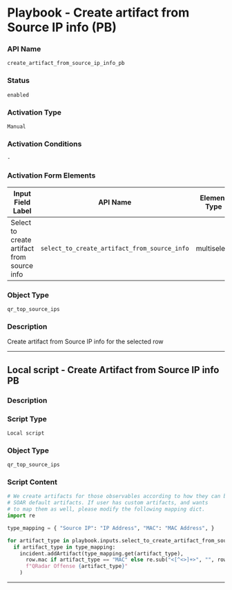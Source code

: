 <!--
    DO NOT MANUALLY EDIT THIS FILE
    THIS FILE IS AUTOMATICALLY GENERATED WITH resilient-sdk codegen
    Generated with resilient-sdk v51.0.2.2.1096
-->

# Playbook - Create artifact from Source IP info (PB)

### API Name
`create_artifact_from_source_ip_info_pb`

### Status
`enabled`

### Activation Type
`Manual`

### Activation Conditions
`-`

### Activation Form Elements
| Input Field Label | API Name | Element Type | Tooltip | Requirement |
| ----------------- | -------- | ------------ | ------- | ----------- |
| Select to create artifact from source info | `select_to_create_artifact_from_source_info` | multiselect | - | Optional |

### Object Type
`qr_top_source_ips`

### Description
Create artifact from Source IP info for the selected row


---

## Local script - Create Artifact from Source IP info PB

### Description


### Script Type
`Local script`

### Object Type
`qr_top_source_ips`

### Script Content
```python
# We create artifacts for those observables according to how they can be mapped to
# SOAR default artifacts. If user has custom artifacts, and wants
# to map them as well, please modify the following mapping dict.
import re

type_mapping = { "Source IP": "IP Address", "MAC": "MAC Address", }

for artifact_type in playbook.inputs.select_to_create_artifact_from_source_info:
  if artifact_type in type_mapping:
    incident.addArtifact(type_mapping.get(artifact_type),
      row.mac if artifact_type == "MAC" else re.sub("<[^<>]+>", "", row.source_ip.get("content")),
      f"QRadar Offense {artifact_type}"
    )
```

---

